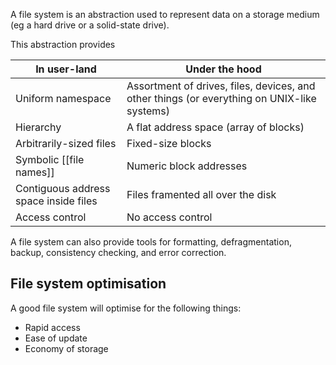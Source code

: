 A file system is an abstraction used to represent data on a storage medium (eg a hard drive or a solid-state drive).

This abstraction provides

| In user-land                          | Under the hood                                                                              |
| ------------------------------------- | ------------------------------------------------------------------------------------------- |
| Uniform namespace                     | Assortment of drives, files, devices, and other things (or everything on UNIX-like systems) |
| Hierarchy                             | A flat address space (array of blocks)                                                      |
| Arbitrarily-sized files               | Fixed-size blocks                                                                           |
| Symbolic [[file names]]                   | Numeric block addresses                                                                     |
| Contiguous address space inside files | Files framented all over the disk                                                           |
| Access control                        | No access control                                                                           |

A file system can also provide tools for formatting, defragmentation, backup, consistency checking, and error correction.

## File system optimisation

A good file system will optimise for the following things:

- Rapid access
- Ease of update
- Economy of storage